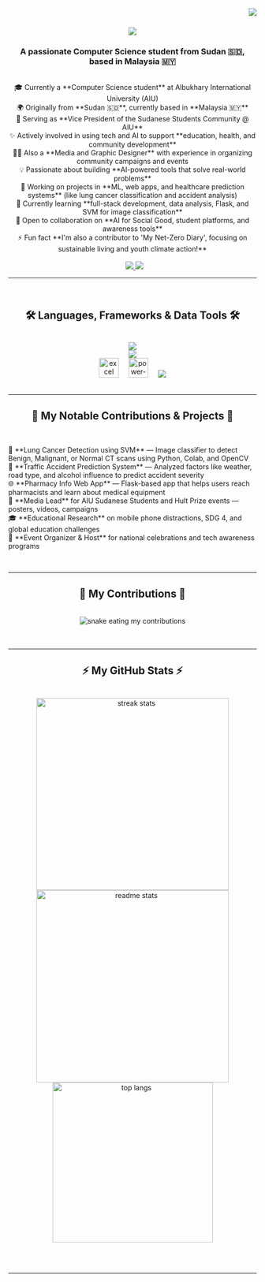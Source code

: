 <img align="right" src="https://visitor-badge.laobi.icu/badge?page_id=AltagiAbdallah.AltagiAbdallah" />

<h1 align="center">
  <img src="https://readme-typing-svg.herokuapp.com/?font=Righteous&size=35&center=true&vCenter=true&width=500&height=70&duration=4000&lines=Hi+There!+👋;+I'm+Altagi+Abdallah!;" />
</h1>

<h3 align="center">A passionate Computer Science student from Sudan 🇸🇩, based in Malaysia 🇲🇾</h3>

<br/>

<div align="center">
  🎓 Currently a **Computer Science student** at Albukhary International University (AIU)<br>
  🌍 Originally from **Sudan 🇸🇩**, currently based in **Malaysia 🇲🇾**<br>
  🔭 Serving as **Vice President of the Sudanese Students Community @ AIU**<br>
  ✨ Actively involved in using tech and AI to support **education, health, and community development**<br>
  👨‍🎨 Also a **Media and Graphic Designer** with experience in organizing community campaigns and events<br>
  💡 Passionate about building **AI-powered tools that solve real-world problems**<br>
  🧠 Working on projects in **ML, web apps, and healthcare prediction systems** (like lung cancer classification and accident analysis)<br>
  🌱 Currently learning **full-stack development, data analysis, Flask, and SVM for image classification**<br>
  🤝 Open to collaboration on **AI for Social Good, student platforms, and awareness tools**
  <br>
  ⚡ Fun fact **I'm also a contributor to 'My Net-Zero Diary', focusing on sustainable living and youth climate action!**
</div>
 
<div align="center"> 
  <a href="mailto:altagi.abdelgadir@student.aiu.edu.my">
    <img src="https://img.shields.io/badge/Gmail-D14836?style=for-the-badge&logo=gmail&logoColor=white" />
  </a>
  <a href="https://www.linkedin.com/in/altagi-abdallah" target="_blank">
    <img src="https://img.shields.io/badge/LinkedIn-0077B5?style=for-the-badge&logo=linkedin&logoColor=white" target="_blank" />
  </a>
</div>

<hr/>
 
<h2 align="center">🛠️ Languages, Frameworks & Data Tools 🛠️</h2>
<br/>
<div align="center">
  <img src="https://skillicons.dev/icons?i=python,javascript,html,css,flask,mysql,git,github,vscode" /><br>
  <img src="https://skillicons.dev/icons?i=jupyter,pandas,numpy,matplotlib,sklearn,tensorflow,pytorch" /><br>
  <img src="https://img.icons8.com/color/48/000000/microsoft-excel-2019--v1.png" height="40" alt="excel" />
  <img width="12" />
  <img src="https://img.icons8.com/color/48/000000/power-bi.png" height="40" alt="power-bi" />
  <img width="12" />
  <img src="https://skillicons.dev/icons?i=r" />
</div>

<br/>
<hr/>

<div align="center">
  <h2>📌 My Notable Contributions & Projects 📌</h2>
  <br>
  <p align="left">
    🧠 **Lung Cancer Detection using SVM** — Image classifier to detect Benign, Malignant, or Normal CT scans using Python, Colab, and OpenCV<br>
    🚦 **Traffic Accident Prediction System** — Analyzed factors like weather, road type, and alcohol influence to predict accident severity<br>
    🌐 **Pharmacy Info Web App** — Flask-based app that helps users reach pharmacists and learn about medical equipment<br>
    🎨 **Media Lead** for AIU Sudanese Students and Hult Prize events — posters, videos, campaigns<br>
    🎓 **Educational Research** on mobile phone distractions, SDG 4, and global education challenges<br>
    💬 **Event Organizer & Host** for national celebrations and tech awareness programs
  </p>
</div>

<br/>
<hr/>

<div align="center">
  <h2>🐍 My Contributions 🐍</h2>
  <br>
  <img alt="snake eating my contributions" src="https://raw.githubusercontent.com/AltagiAbdallah/AltagiAbdallah/output/github-contribution-grid-snake.svg" />
  <br/><br/><br/>
</div>

<hr/>

<h2 align="center">⚡ My GitHub Stats ⚡</h2>
<br>
<div align=center>
  <img width=390 src="https://github-readme-streak-stats.vercel.app/?user=AltagiAbdallah&count_private=true&theme=dark&border_radius=10" alt="streak stats"/>
  <img width=390 src="https://github-readme-stats.vercel.app/api?username=AltagiAbdallah&count_private=true&show_icons=true&theme=dark&rank_icon=github&border_radius=10" alt="readme stats" />
  <br/>
  <img width=325 align="center" src="https://github-readme-stats.vercel.app/api/top-langs/?username=AltagiAbdallah&hide=HTML&langs_count=8&layout=compact&theme=dark&border_radius=10&size_weight=0.5&count_weight=0.5&exclude_repo=github-readme-stats" alt="top langs" />
</div>

<br/><br/>

<hr/>

<br/>

<div align="center">
  </div>

<br/>
